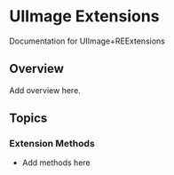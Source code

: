 # UIImage Extensions

Documentation for UIImage+REExtensions

## Overview

Add overview here.

## Topics

### Extension Methods

- Add methods here